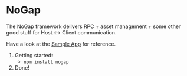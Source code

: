 NoGap
=============

The NoGap framework delivers RPC + asset management + some other good stuff for Host &lt;-> Client communication.

Have a look at the <a href="https://github.com/Domiii/NoGap/tree/master/testapp">Sample App</a> for reference.

1. Getting started:
    * `npm install nogap`
2. Done!